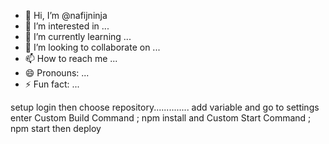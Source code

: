 - 👋 Hi, I’m @nafijninja
- 👀 I’m interested in ...
- 🌱 I’m currently learning ...
- 💞️ I’m looking to collaborate on ...
- 📫 How to reach me ...
- 😄 Pronouns: ...
- ⚡ Fun fact: ...

<!---
nafijninja/nafijninja is a ✨ special ✨ repository because its `README.md` (this file) appears on your GitHub profile.
You can click the Preview link to take a look at your changes.
--->
setup
login then choose repository..............
add variable and go to settings 
enter Custom Build Command ; npm install
and Custom Start Command ; npm start
then deploy
